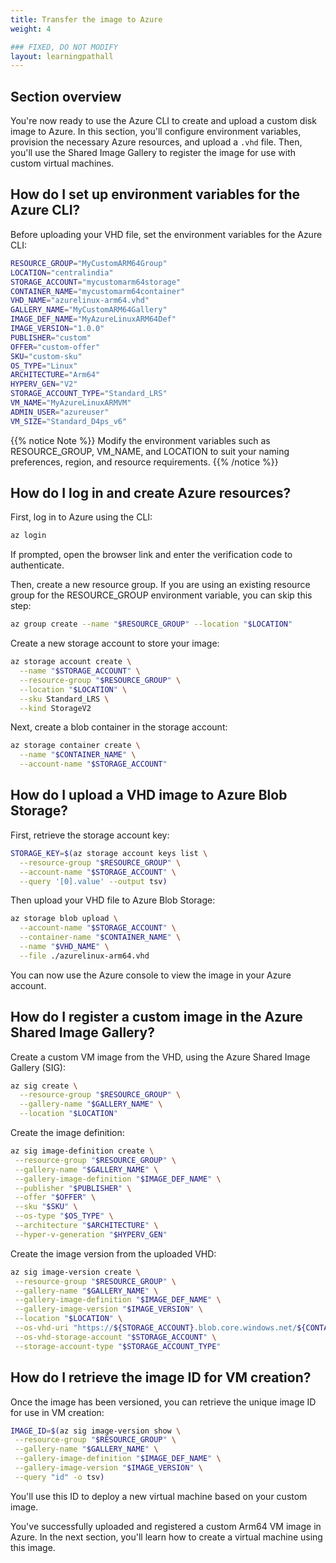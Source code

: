 ```yaml
---
title: Transfer the image to Azure
weight: 4

### FIXED, DO NOT MODIFY
layout: learningpathall
---
```


## Section overview

You're now ready to use the Azure CLI to create and upload a custom disk image to Azure. In this section, you'll configure environment variables, provision the necessary Azure resources, and upload a `.vhd` file. Then, you'll use the Shared Image Gallery to register the image for use with custom virtual machines. 

## How do I set up environment variables for the Azure CLI?

Before uploading your VHD file, set the environment variables for the Azure CLI:

```bash
RESOURCE_GROUP="MyCustomARM64Group"
LOCATION="centralindia"
STORAGE_ACCOUNT="mycustomarm64storage"
CONTAINER_NAME="mycustomarm64container"
VHD_NAME="azurelinux-arm64.vhd"
GALLERY_NAME="MyCustomARM64Gallery"
IMAGE_DEF_NAME="MyAzureLinuxARM64Def"
IMAGE_VERSION="1.0.0"
PUBLISHER="custom"
OFFER="custom-offer"
SKU="custom-sku"
OS_TYPE="Linux"
ARCHITECTURE="Arm64"
HYPERV_GEN="V2"
STORAGE_ACCOUNT_TYPE="Standard_LRS"
VM_NAME="MyAzureLinuxARMVM"
ADMIN_USER="azureuser"
VM_SIZE="Standard_D4ps_v6"
```

{{% notice Note %}}
Modify the environment variables such as RESOURCE_GROUP, VM_NAME, and LOCATION to suit your naming preferences, region, and resource requirements.
{{% /notice %}}

## How do I log in and create Azure resources?

First, log in to Azure using the CLI:

```bash
az login
```

If prompted, open the browser link and enter the verification code to authenticate.

Then, create a new resource group. If you are using an existing resource group for the RESOURCE_GROUP environment variable, you can skip this step: 

```bash
az group create --name "$RESOURCE_GROUP" --location "$LOCATION"
```

Create a new storage account to store your image:

```bash
az storage account create \
  --name "$STORAGE_ACCOUNT" \
  --resource-group "$RESOURCE_GROUP" \
  --location "$LOCATION" \
  --sku Standard_LRS \
  --kind StorageV2
```

Next, create a blob container in the storage account:

```bash
az storage container create \
  --name "$CONTAINER_NAME" \
  --account-name "$STORAGE_ACCOUNT"
```

## How do I upload a VHD image to Azure Blob Storage?

First, retrieve the storage account key:

```bash
STORAGE_KEY=$(az storage account keys list \
  --resource-group "$RESOURCE_GROUP" \
  --account-name "$STORAGE_ACCOUNT" \
  --query '[0].value' --output tsv)
```

Then upload your VHD file to Azure Blob Storage:

```bash
az storage blob upload \
  --account-name "$STORAGE_ACCOUNT" \
  --container-name "$CONTAINER_NAME" \
  --name "$VHD_NAME" \
  --file ./azurelinux-arm64.vhd
```

You can now use the Azure console to view the image in your Azure account.

## How do I register a custom image in the Azure Shared Image Gallery?

Create a custom VM image from the VHD, using the Azure Shared Image Gallery (SIG):

```bash
az sig create \
  --resource-group "$RESOURCE_GROUP" \
  --gallery-name "$GALLERY_NAME" \
  --location "$LOCATION"
```
 
Create the image definition:

```bash
az sig image-definition create \
 --resource-group "$RESOURCE_GROUP" \
 --gallery-name "$GALLERY_NAME" \
 --gallery-image-definition "$IMAGE_DEF_NAME" \
 --publisher "$PUBLISHER" \
 --offer "$OFFER" \
 --sku "$SKU" \
 --os-type "$OS_TYPE" \
 --architecture "$ARCHITECTURE" \
 --hyper-v-generation "$HYPERV_GEN"
```

Create the image version from the uploaded VHD:

```bash
az sig image-version create \
 --resource-group "$RESOURCE_GROUP" \
 --gallery-name "$GALLERY_NAME" \
 --gallery-image-definition "$IMAGE_DEF_NAME" \
 --gallery-image-version "$IMAGE_VERSION" \
 --location "$LOCATION" \
 --os-vhd-uri "https://${STORAGE_ACCOUNT}.blob.core.windows.net/${CONTAINER_NAME}/${VHD_NAME}" \
 --os-vhd-storage-account "$STORAGE_ACCOUNT" \
 --storage-account-type "$STORAGE_ACCOUNT_TYPE"
```

## How do I retrieve the image ID for VM creation?

Once the image has been versioned, you can retrieve the unique image ID for use in VM creation:

```bash
IMAGE_ID=$(az sig image-version show \
 --resource-group "$RESOURCE_GROUP" \
 --gallery-name "$GALLERY_NAME" \
 --gallery-image-definition "$IMAGE_DEF_NAME" \
 --gallery-image-version "$IMAGE_VERSION" \
 --query "id" -o tsv)
```

You'll use this ID to deploy a new virtual machine based on your custom image.

You've successfully uploaded and registered a custom Arm64 VM image in Azure. In the next section, you'll learn how to create a virtual machine using this image.